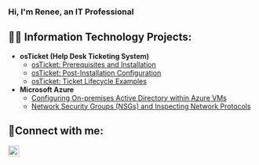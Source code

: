 ### Hi, I'm Renee, an IT Professional

<h2>👨‍💻 Information Technology Projects:</h2>

- <b>osTicket (Help Desk Ticketing System)</b>
  - [osTicket: Prerequisites and Installation](https://github.com/L3Renee/osticket-prereqs)
  - [osTicket: Post-Installation Configuration](https://github.com/L3Renee/post-install-config)
  - [osTicket: Ticket Lifecycle Examples](https://github.com/joshmadakorcc/ticket-lifecycle)
- <b>Microsoft Azure</b>
  - [Configuring On-premises Active Directory within Azure VMs](https://github.com/L3Renee/configure-ad)
  - [Network Security Groups (NSGs) and Inspecting Network Protocols](https://github.com/L3Renee/azure-network-protocols)

<h2>🤳Connect with me:</h2>

[<img align="left" alt="Renee | LinkedIn" width="22px" src="https://cdn.jsdelivr.net/npm/simple-icons@v3/icons/linkedin.svg" />][linkedin]




[linkedin]: https://linkedin.com/in/Renee-Lewis-0628327A


<!--
**L3Renee/L3Renee** is a ✨ _special_ ✨ repository because its `README.md` (this file) appears on your GitHub profile.


